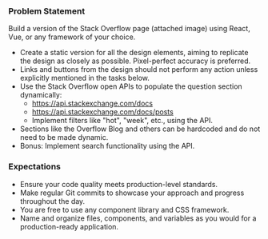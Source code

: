 ### Problem Statement  
Build a version of the Stack Overflow page (attached image) using React, Vue, or any framework of your choice.  
* Create a static version for all the design elements, aiming to replicate the design as closely as possible. Pixel-perfect accuracy is preferred.  
* Links and buttons from the design should not perform any action unless explicitly mentioned in the tasks below.  
* Use the Stack Overflow open APIs to populate the question section dynamically:  
  * https://api.stackexchange.com/docs  
  * https://api.stackexchange.com/docs/posts
  * Implement filters like "hot", "week", etc., using the API.  
* Sections like the Overflow Blog and others can be hardcoded and do not need to be made dynamic.  
* Bonus: Implement search functionality using the API.  

### Expectations
* Ensure your code quality meets production-level standards.  
* Make regular Git commits to showcase your approach and progress throughout the day.  
* You are free to use any component library and CSS framework.  
* Name and organize files, components, and variables as you would for a production-ready application.
